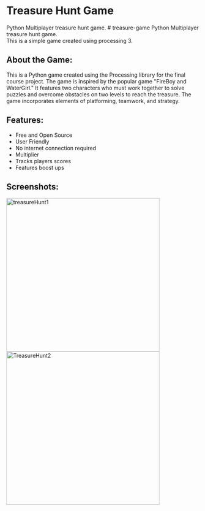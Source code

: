 # Treasure Hunt Game
Python Multiplayer treasure hunt game. # treasure-game
Python Multiplayer treasure hunt game.<br>
This is a simple game created using processing 3. <br>

## About the Game:

This is a Python game created using the Processing library for the final course project. The game is inspired by the popular game "FireBoy and WaterGirl." It features two characters who must work together to solve puzzles and overcome obstacles on two levels to reach the treasure. The game incorporates elements of platforming, teamwork, and strategy.

## Features:

* Free and Open Source
* User Friendly
* No internet connection required
* Multiplier
* Tracks players scores
* Features boost ups

## Screenshots:
<img width="400" alt="treasureHunt1" src="https://github.com/mirasaleh/treasure-game/assets/124134319/a5af3287-9d9d-4d30-bdbc-8e1008a24271">
<img width="400" alt="TreasureHunt2" src="https://github.com/mirasaleh/treasure-game/assets/124134319/8c5b9601-c2fe-4cb5-bb12-8574f0aaf153">
